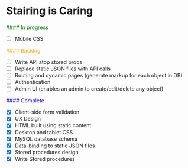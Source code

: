 # Stairing is Caring

<span style="color:green">#### In progress</span>
- [ ] Mobile CSS

<span style="color:orange">#### Backlog</span>

- [ ] Write API atop stored procs
- [ ] Replace static JSON files with API calls
- [ ] Routing and dynamic pages (generate markup for each object in DB)
- [ ] Authentication
- [ ] Admin UI (enables an admin to create/edit/delete any object)

<span style="color:blue">#### Complete</span>
- [x] Client-side form validation
- [x] UX Design
- [x] HTML built using static content
- [x] Desktop and tablet CSS
- [x] MySQL database schema
- [x] Data-binding to static JSON files
- [x] Stored procedures design
- [x] Write Stored procedures
